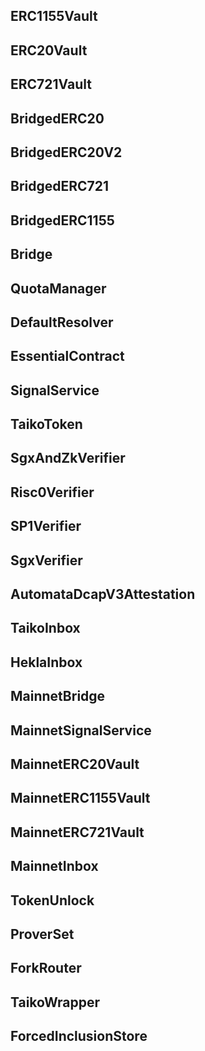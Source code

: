 ## ERC1155Vault

## ERC20Vault

## ERC721Vault

## BridgedERC20

## BridgedERC20V2

## BridgedERC721

## BridgedERC1155

## Bridge

## QuotaManager

## DefaultResolver

## EssentialContract

## SignalService

## TaikoToken

## SgxAndZkVerifier

## Risc0Verifier

## SP1Verifier

## SgxVerifier

## AutomataDcapV3Attestation

## TaikoInbox

## HeklaInbox

## MainnetBridge

## MainnetSignalService

## MainnetERC20Vault

## MainnetERC1155Vault

## MainnetERC721Vault

## MainnetInbox

## TokenUnlock

## ProverSet

## ForkRouter

## TaikoWrapper

## ForcedInclusionStore

